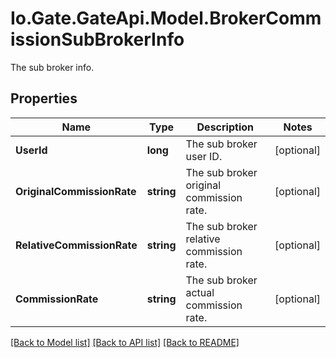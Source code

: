 
# Io.Gate.GateApi.Model.BrokerCommissionSubBrokerInfo

The sub broker info.

## Properties

Name | Type | Description | Notes
------------ | ------------- | ------------- | -------------
**UserId** | **long** | The sub broker user ID. | [optional] 
**OriginalCommissionRate** | **string** | The sub broker original commission rate. | [optional] 
**RelativeCommissionRate** | **string** | The sub broker relative commission rate. | [optional] 
**CommissionRate** | **string** | The sub broker actual commission rate. | [optional] 

[[Back to Model list]](../README.md#documentation-for-models)
[[Back to API list]](../README.md#documentation-for-api-endpoints)
[[Back to README]](../README.md)
